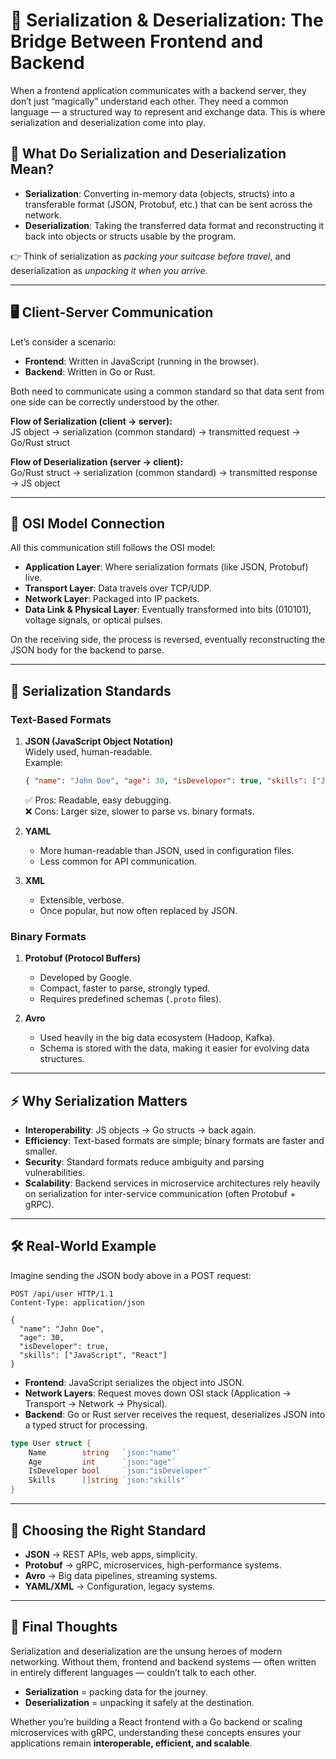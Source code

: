 # 🚀 Serialization & Deserialization: The Bridge Between Frontend and Backend

When a frontend application communicates with a backend server, they don’t just “magically” understand each other. They need a common language — a structured way to represent and exchange data. This is where serialization and deserialization come into play.

## 🔄 What Do Serialization and Deserialization Mean?
- **Serialization**: Converting in-memory data (objects, structs) into a transferable format (JSON, Protobuf, etc.) that can be sent across the network.  
- **Deserialization**: Taking the transferred data format and reconstructing it back into objects or structs usable by the program.

👉 Think of serialization as *packing your suitcase before travel*, and deserialization as *unpacking it when you arrive*.

---

## 🖥️ Client-Server Communication
Let’s consider a scenario:

- **Frontend**: Written in JavaScript (running in the browser).  
- **Backend**: Written in Go or Rust.  

Both need to communicate using a common standard so that data sent from one side can be correctly understood by the other.

**Flow of Serialization (client → server):**  
JS object → serialization (common standard) → transmitted request → Go/Rust struct

**Flow of Deserialization (server → client):**  
Go/Rust struct → serialization (common standard) → transmitted response → JS object

---

## 📡 OSI Model Connection
All this communication still follows the OSI model:

- **Application Layer**: Where serialization formats (like JSON, Protobuf) live.  
- **Transport Layer**: Data travels over TCP/UDP.  
- **Network Layer**: Packaged into IP packets.  
- **Data Link & Physical Layer**: Eventually transformed into bits (010101), voltage signals, or optical pulses.  

On the receiving side, the process is reversed, eventually reconstructing the JSON body for the backend to parse.

---

## 📝 Serialization Standards

### Text-Based Formats
1. **JSON (JavaScript Object Notation)**  
   Widely used, human-readable.  
   Example:  
   ```json
   { "name": "John Doe", "age": 30, "isDeveloper": true, "skills": ["JavaScript", "React"] }
   ```  
   ✅ Pros: Readable, easy debugging.  
   ❌ Cons: Larger size, slower to parse vs. binary formats.

2. **YAML**  
   - More human-readable than JSON, used in configuration files.  
   - Less common for API communication.

3. **XML**  
   - Extensible, verbose.  
   - Once popular, but now often replaced by JSON.

### Binary Formats
1. **Protobuf (Protocol Buffers)**  
   - Developed by Google.  
   - Compact, faster to parse, strongly typed.  
   - Requires predefined schemas (`.proto` files).

2. **Avro**  
   - Used heavily in the big data ecosystem (Hadoop, Kafka).  
   - Schema is stored with the data, making it easier for evolving data structures.

---

## ⚡ Why Serialization Matters
- **Interoperability**: JS objects → Go structs → back again.  
- **Efficiency**: Text-based formats are simple; binary formats are faster and smaller.  
- **Security**: Standard formats reduce ambiguity and parsing vulnerabilities.  
- **Scalability**: Backend services in microservice architectures rely heavily on serialization for inter-service communication (often Protobuf + gRPC).

---

## 🛠️ Real-World Example
Imagine sending the JSON body above in a POST request:

```
POST /api/user HTTP/1.1
Content-Type: application/json

{
  "name": "John Doe",
  "age": 30,
  "isDeveloper": true,
  "skills": ["JavaScript", "React"]
}
```

- **Frontend**: JavaScript serializes the object into JSON.  
- **Network Layers**: Request moves down OSI stack (Application → Transport → Network → Physical).  
- **Backend**: Go or Rust server receives the request, deserializes JSON into a typed struct for processing.  

```go
type User struct {
    Name        string   `json:"name"`
    Age         int      `json:"age"`
    IsDeveloper bool     `json:"isDeveloper"`
    Skills      []string `json:"skills"`
}
```

---

## 🧭 Choosing the Right Standard
- **JSON** → REST APIs, web apps, simplicity.  
- **Protobuf** → gRPC, microservices, high-performance systems.  
- **Avro** → Big data pipelines, streaming systems.  
- **YAML/XML** → Configuration, legacy systems.

---

## 🎯 Final Thoughts
Serialization and deserialization are the unsung heroes of modern networking. Without them, frontend and backend systems — often written in entirely different languages — couldn’t talk to each other.

- **Serialization** = packing data for the journey.  
- **Deserialization** = unpacking it safely at the destination.  

Whether you’re building a React frontend with a Go backend or scaling microservices with gRPC, understanding these concepts ensures your applications remain **interoperable, efficient, and scalable**.
